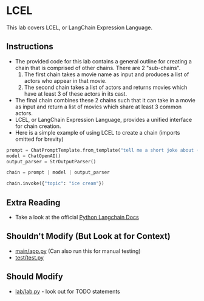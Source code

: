 # LCEL

This lab covers LCEL, or LangChain Expression Language.

## Instructions
- The provided code for this lab contains a general outline for creating a chain that is comprised of other chains. There are 2 "sub-chains".
    1. The first chain takes a movie name as input and produces a list of actors who appear in that movie.
    2. The second chain takes a list of actors and returns movies which have at least 3 of these actors in its cast.
- The final chain combines these 2 chains such that it can take in a movie as input and return a list of movies which share at least 3 common actors.
- LCEL, or LangChain Expression Language, provides a unified interface for chain creation.
- Here is a simple example of using LCEL to create a chain (imports omitted for brevity)
```python
prompt = ChatPromptTemplate.from_template("tell me a short joke about {topic}")
model = ChatOpenAI()
output_parser = StrOutputParser()

chain = prompt | model | output_parser

chain.invoke({"topic": "ice cream"})
```

## Extra Reading
- Take a look at the official [Python Langchain Docs](https://python.langchain.com/docs/expression_language/get_started)

## Shouldn't Modify (But Look at for Context)
- [main/app.py](main/app.py) (Can also run this for manual testing)
- [test/test.py](test/test.py)

## Should Modify
- [lab/lab.py](lab/lab.py) - look out for TODO statements